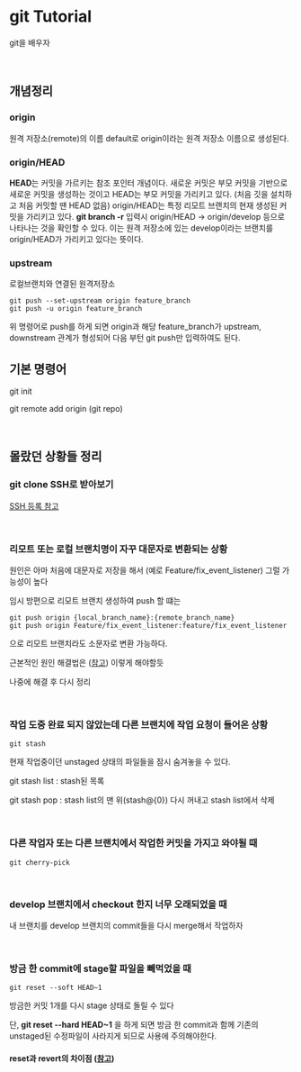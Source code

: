 # git Tutorial
git을 배우자


<br/>


## 개념정리

### origin
원격 저장소(remote)의 이름 default로 origin이라는 원격 저장소 이름으로 생성된다.
### origin/HEAD
**HEAD**는 커밋을 가르키는 참조 포인터 개념이다. 새로운 커밋은 부모 커밋을 기반으로 새로운 커밋을 생성하는 것이고 HEAD는 부모 커밋을 가리키고 있다. (처음 깃을 설치하고 처음 커밋할 땐 HEAD 없음)
origin/HEAD는 특정 리모트 브랜치의 현재 생성된 커밋을 가리키고 있다.
**git branch -r** 입력시 origin/HEAD -> origin/develop 등으로 나타나는 것을 확인할 수 있다. 이는 원격 저장소에 있는 develop이라는 브랜치를 origin/HEAD가 가리키고 있다는 뜻이다.
### upstream
로컬브랜치와 연결된 원격저장소
```
git push --set-upstream origin feature_branch
git push -u origin feature_branch
```
위 명령어로 push를 하게 되면 origin과 해당 feature_branch가 upstream, downstream 관계가 형성되어 다음 부턴 git push만 입력하여도 된다.
<br/>


## 기본 명령어
git init

git remote add origin (git repo)


<br/>

## 몰랐던 상황들 정리
### git clone SSH로 받아보기
[SSH 등록 참고](https://docs.github.com/en/github/authenticating-to-github/connecting-to-github-with-ssh/checking-for-existing-ssh-keys)

<br/>

### 리모트 또는 로컬 브랜치명이 자꾸 대문자로 변환되는 상황
원인은 아마 처음에 대문자로 저장을 해서 (예로 Feature/fix_event_listener) 그럴 가능성이 높다

임시 방편으로 리모트 브랜치 생성하여 push 할 떄는
```
git push origin {local_branch_name}:{remote_branch_name} 
git push origin Feature/fix_event_listener:feature/fix_event_listener 
```
으로 리모트 브랜치라도 소문자로 변환 가능하다.

근본적인 원인 해결법은 ([참고](https://stackoverflow.com/questions/15371866/why-is-git-capitalizing-my-branch-name-prefix)) 이렇게 해야할듯

나중에 해결 후 다시 정리


<br/>

### 작업 도중 완료 되지 않았는데 다른 브랜치에 작업 요청이 들어온 상황
```
git stash
```
현재 작업중이던 unstaged 상태의 파일들을 잠시 숨겨놓을 수 있다.

git stash list : stash된 목록

git stash pop : stash list의 맨 위(stash@{0}) 다시 꺼내고 stash list에서 삭제


<br/>

### 다른 작업자 또는 다른 브랜치에서 작업한 커밋을 가지고 와야될 때
```
git cherry-pick
```
<br/>

### develop 브랜치에서 checkout 한지 너무 오래되었을 때
내 브랜치를 develop 브랜치의 commit들을 다시 merge해서 작업하자


<br/>

### 방금 한 commit에 stage할 파일을 빼먹었을 때
```
git reset --soft HEAD~1
```
방금한 커밋 1개를 다시 stage 상태로 돌릴 수 있다

단, **git reset --hard HEAD~1** 을 하게 되면 방금 한 commit과 함께 기존의 unstaged된 수정파일이 사라지게 되므로 사용에 주의해야한다. 

#### reset과 revert의 차이점 ([참고](https://velog.io/@sonypark/git-reset-vs-git-revert-%EC%B0%A8%EC%9D%B4))
